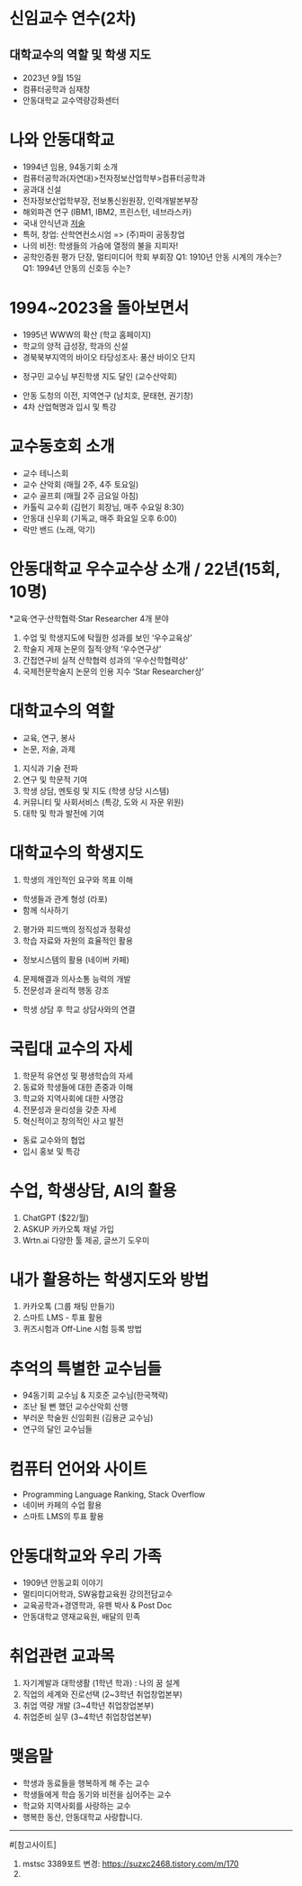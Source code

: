 # 신임교수 연수(2차)

## 대학교수의 역할 및 학생 지도
* 2023년 9월 15일
* 컴퓨터공학과 심재창
* 안동대학교 교수역량강화센터

# 나와 안동대학교
* 1994년 임용, 94동기회 소개
* 컴퓨터공학과(자연대)>전자정보산업학부>컴퓨터공학과
* 공과대 신설
* 전자정보산업학부장, 전보통신원원장, 인력개발본부장
* 해외파견 연구 (IBM1, IBM2, 프린스턴, 네브라스카)
* 국내 안식년과 [저술](https://url.kr/oawqnv)
* 특허, 창업: 산학연컨소시엄 => (주)파미 공동창업  
* 나의 비전: 학생들의 가슴에 열정의 불을 지피자!
* 공학인증원 평가 단장, 멀티미디어 학회 부회장
Q1: 1910년 안동 시계의 개수는?
Q1: 1994년 안동의 신호등 수는?

# 1994~2023을 돌아보면서
* 1995년 WWW의 확산 (학교 홈페이지)
* 학교의 양적 급성장, 학과의 신설
* 경북북부지역의 바이오 타당성조사: 풍산 바이오 단지
- 정구민 교수님 부진학생 지도 달인 (교수산악회)
* 안동 도청의 이전, 지역연구 (남치호, 문태현, 권기창)
* 4차 산업혁명과 입시 및 특강

# 교수동호회 소개
* 교수 테니스회
* 교수 산악회 (매월 2주, 4주 토요일)
* 교수 골프회 (매월 2주 금요일 아침)
* 카톨릭 교수회 (김현기 회장님, 매주 수요일 8:30)
* 안동대 신우회 (기독교, 매주 화요일 오후 6:00)
* 락만 밴드 (노래, 악기)

# 안동대학교 우수교수상 소개 / 22년(15회, 10명)
*교육·연구·산학협력·Star Researcher 4개 분야
1. 수업 및 학생지도에 탁월한 성과를 보인 ‘우수교육상’
2. 학술지 게재 논문의 질적·양적 ‘우수연구상’
3. 간접연구비 실적 산학협력 성과의 ‘우수산학협력상’
4. 국제전문학술지 논문의 인용 지수 ‘Star Researcher상’

# 대학교수의 역할
* 교육, 연구, 봉사 
* 논문, 저술, 과제
1. 지식과 기술 전파
2. 연구 및 학문적 기여
3. 학생 상담, 멘토링 및 지도 (학생 상당 시스템)
4. 커뮤니티 및 사회서비스 (특강, 도와 시 자문 위원)
5. 대학 및 학과 발전에 기여

# 대학교수의 학생지도
1. 학생의 개인적인 요구와 목표 이해
* 학생들과 관계 형성 (라포)
* 함께 식사하기
2. 평가와 피드백의 정직성과 정확성
3. 학습 자료와 자원의 효율적인 활용
* 정보시스템의 활용 (네이버 카페)
4. 문제해결과 의사소통 능력의 개발
5. 전문성과 윤리적 행동 강조
* 학생 상담 후 학교 상담사와의 연결

# 국립대 교수의 자세
1. 학문적 유연성 및 평생학습의 자세
2. 동료와 학생들에 대한 존중과 이해
3. 학교와 지역사회에 대한 사명감
4. 전문성과 윤리성을 갖춘 자세
5. 혁신적이고 창의적인 사고 발전 
* 동료 교수와의 협업
* 입시 홍보 및 특강

# 수업, 학생상담, AI의 활용
1. ChatGPT ($22/월)
2. ASKUP 카카오톡 채널 가입
3. Wrtn.ai 다양한 툴 제공, 글쓰기 도우미

# 내가 활용하는 학생지도와 방법
1. 카카오톡 (그룹 채팅 만들기)
2. 스마트 LMS - 투표 활용
3. 퀴즈시험과 Off-Line 시험 등록 방법

# 추억의 특별한 교수님들
* 94동기회 교수님 & 지호준 교수님(한국책략)
* 조난 될 뻔 했던 교수산악회 산행
* 부러운 학술원 신임회원 (김용균 교수님)
* 연구의 달인 교수님들 

# 컴퓨터 언어와 사이트
* Programming Language Ranking, Stack Overflow
* 네이버 카페의 수업 활용
* 스마트 LMS의 투표 활용

# 안동대학교와 우리 가족
* 1909년 안동교회 이야기
* 멀티미디어학과, SW융합교육원 강의전담교수
* 교육공학과+경영학과, 유펜 박사 & Post Doc
* 안동대학교 영재교육원, 배달의 민족

# 취업관련 교과목
1. 자기계발과 대학생활 (1학년 학과) : 나의 꿈 설계
2. 직업의 세계와 진로선택 (2~3학년 취업창멉본부) 
3. 취업 역량 개발 (3~4학년 취업창업본부)
4. 취업준비 실무 (3~4학년 취업창업본부)

# 맺음말
* 학생과 동료들을 행복하게 해 주는 교수
* 학생들에게 학습 동기와 비전을 심어주는 교수
* 학교와 지역사회를 사랑하는 교수
* 행복한 동산, 안동대학교 사랑합니다.
*****
#[참고사이트]
1. mstsc 3389포트 변경: https://suzxc2468.tistory.com/m/170
2. 
